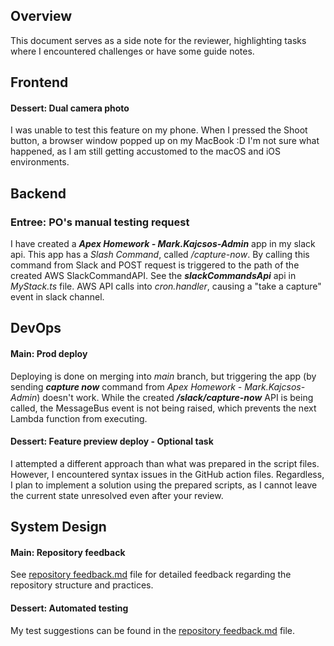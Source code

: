 

## Overview
This document serves as a side note for the reviewer, highlighting tasks where I encountered challenges or have some guide notes.

## Frontend

#### Dessert: Dual camera photo
I was unable to test this feature on my phone. When I pressed the Shoot button, a browser window popped up on my MacBook :D I'm not sure what happened, as I am still getting accustomed to the macOS and iOS environments.


## Backend

### Entree: PO's manual testing request
I have created a ___Apex Homework - Mark.Kajcsos-Admin___ app in my slack api. This app has a _Slash Command_, called _/capture-now_. By calling this command from Slack and POST request is triggered to the path of the created AWS SlackCommandAPI. See the ___slackCommandsApi___ api in *MyStack.ts* file. AWS API calls into *cron.handler*, causing a "take a capture" event in slack channel.

## DevOps

#### Main: Prod deploy
Deploying is done on merging into *main* branch, but triggering the app (by sending ___capture now___ command from *Apex Homework - Mark.Kajcsos-Admin*) doesn't work. While the created ___/slack/capture-now___ API is being called, the MessageBus event is not being raised, which prevents the next Lambda function from executing.

#### Dessert: Feature preview deploy - Optional task
I attempted a different approach than what was prepared in the script files. However, I encountered syntax issues in the GitHub action files. Regardless, I plan to implement a solution using the prepared scripts, as I cannot leave the current state unresolved even after your review.


## System Design

#### Main: Repository feedback
See [repository feedback.md](./Rerpository%20feedback.md) file for detailed feedback regarding the repository structure and practices.

#### Dessert: Automated testing
My test suggestions can be found in the [repository feedback.md](./Rerpository%20feedback.md) file.
